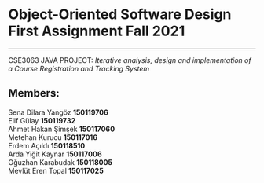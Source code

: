 # Object-Oriented Software Design First Assignment Fall 2021
---

CSE3063 JAVA PROJECT: *Iterative analysis, design and implementation of a Course
Registration and Tracking System*

## Members:
Sena Dilara Yangöz **150119706**<br/>
Elif Gülay        **150119732**<br/>
Ahmet Hakan Şimşek **150117060**<br/>
Metehan Kurucu    **150117016**<br/>
Erdem Açıldı      **150118510**<br/>
Arda Yiğit Kaynar **150117006**<br/>
Oğuzhan Karabudak **150118005**<br/>
Mevlüt Eren Topal **150117025**

